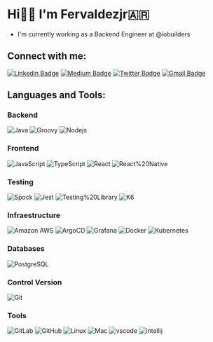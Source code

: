 # Hi👋🏼 I'm Fervaldezjr🇦🇷

- I'm currently working as a Backend Engineer at @iobuilders

## Connect with me:

[![Linkedin Badge](https://img.shields.io/badge/-Linkedin-blue?style=flat-square&logo=Linkedin&logoColor=white&link=https://www.linkedin.com/in/fervaldezjr/)](https://www.linkedin.com/in/fervaldezjr/)
[![Medium Badge](https://img.shields.io/badge/-Medium-black?style=flat-square&labelColor=000000&logo=Medium&link=https://medium.com/@fervaldezjr/)](https://medium.com/@fervaldezjr)
[![Twitter Badge](https://img.shields.io/badge/-Follow%20me%20on%20X-black?style=flat-square&labelColor=black&logo=x&link=https://twitter.com/fervaldezjr)](https://twitter.com/fervaldezjr)
[![Gmail Badge](https://img.shields.io/badge/-Send%20me%20an%20email-c14438?style=flat-square&logo=Gmail&logoColor=white&link=mailto:fervaldezjr11@gmail.com)](mailto:fervaldezjr11@gmail.com)

## Languages and Tools:

### Backend

![Java](https://img.shields.io/badge/-Java-black?style=flat-square&logo=Java)
![Groovy](https://img.shields.io/badge/-Groovy-black?style=flat-square&logo=groovy)
![Nodejs](https://img.shields.io/badge/-Nodejs-black?style=flat-square&logo=Nodejs)

### Frontend

![JavaScript](https://img.shields.io/badge/-JavaScript-black?style=flat-square&logo=JavaScript)
![TypeScript](https://img.shields.io/badge/-TypeScript-black?style=flat-square&logo=TypeScript)
![React](https://img.shields.io/badge/-React-black?style=flat-square&logo=react)
![React%20Native](https://img.shields.io/badge/-React%20Native-black?style=flat-square&logo=React)

### Testing

![Spock](https://img.shields.io/badge/-Spock%20Framework-black?style=flat-square&logo=Spock)
![Jest](https://img.shields.io/badge/-Jest-black?style=flat-square&logo=Jest)
![Testing%20Library](https://img.shields.io/badge/-Testing%20Library-black?style=flat-square&logo=Testing%20Library)
![K6](https://img.shields.io/badge/-K6-black?style=flat-square&logo=k6)

### Infraestructure

![Amazon AWS](https://img.shields.io/badge/Amazon%20AWS-black?style=flat-square&logo=amazon-aws)
![ArgoCD](https://img.shields.io/badge/ArgoCD-black?style=flat-square&logo=ArgoCD)
![Grafana](https://img.shields.io/badge/Grafana-black?style=flat-square&logo=Grafana)
![Docker](https://img.shields.io/badge/Docker-black?style=flat-square&logo=Docker)
![Kubernetes](https://img.shields.io/badge/Kubernetes-black?style=flat-square&logo=Kubernetes)

### Databases

![PostgreSQL](https://img.shields.io/badge/-PostgreSQL-black?style=flat-square&logo=postgresql)

### Control Version

![Git](https://img.shields.io/badge/-Git-black?style=flat-square&logo=git)

### Tools

![GitLab](https://img.shields.io/badge/-GitLab-black?style=flat-square&logo=gitlab)
![GitHub](https://img.shields.io/badge/-GitHub-black?style=flat-square&logo=github)
![Linux](https://img.shields.io/badge/-Linux-black?style=flat-square&logo=Linux)
![Mac](https://img.shields.io/badge/-Mac-black?style=flat-square&logo=Mac)
![vscode](https://img.shields.io/badge/-Visual%20Studio%20Code-black?style=flat-square&logo=vscode)
![intellij](https://img.shields.io/badge/-IntelliJ-black?style=flat-square&logo=intellij)

